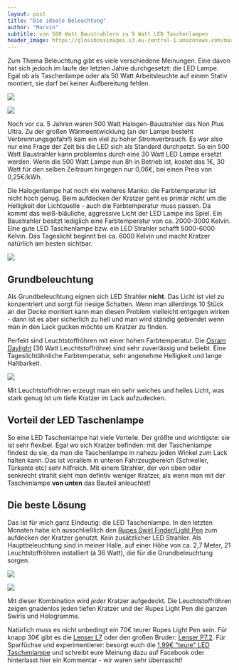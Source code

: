 ```yaml
---
layout: post
title: "Die ideale Beleuchtung"
author: "Marvin"
subtitle: von 500 Watt Baustrahlern zu 9 Watt LED Taschenlampen
header_image: https://glossbossimages.s3.eu-central-1.amazonaws.com/marvin/beleuchtung/DSC_0573-1.jpg
---
```

Zum Thema Beleuchtung gibt es viele verschiedene Meinungen. Eine davon hat sich jedoch im laufe der letzten Jahre durchgesetzt: die LED Lampe. Egal ob als Taschenlampe oder als 50 Watt Arbeitsleuchte auf einem Stativ montiert, sie darf bei keiner Aufbereitung fehlen.

![](https://glossbossimages.s3.eu-central-1.amazonaws.com/marvin/beleuchtung/DSC_0595-4.jpg)

![](https://glossbossimages.s3.eu-central-1.amazonaws.com/marvin/beleuchtung/DSC_0603-5.jpg)


Noch vor ca. 5 Jahren waren 500 Watt Halogen-Baustrahler das Non Plus Ultra. Zu der großen Wärmeentwicklung (an der Lampe besteht Verbrennungsgefahr!) kam ein viel zu hoher Stromverbrauch. Es war also nur eine Frage der Zeit bis die LED sich als Standard durchsetzt. So ein 500 Watt Baustrahler kann problemlos durch eine 30 Watt LED Lampe ersetzt werden. Wenn die 500 Watt Lampe nun 8h in Betrieb ist, kostet das 1€, 30 Watt für den selben Zeitraum hingegen nur 0,06€, bei einen Preis von 0,25€/kWh.

Die Halogenlampe hat noch ein weiteres Manko: die Farbtemperatur ist nicht hoch genug. Beim aufdecken der Kratzer geht es primär nicht um die Helligkeit der Lichtquelle - auch die Farbtemperatur muss passen. Da kommt das weiß-bläuliche, aggressive Licht der LED Lampe ins Spiel. Ein Baustrahler besitzt lediglich eine Farbtemperatur von ca. 2000-3000 Kelvin. Eine gute LED Taschenlampe bzw. ein LED Strahler schafft 5000-6000 Kelvin. Das Tageslicht beginnt bei ca. 6000 Kelvin und macht Kratzer natürlich am besten sichtbar.

![](https://glossbossimages.s3.eu-central-1.amazonaws.com/marvin/beleuchtung/DSC_0613-6.jpg)


## Grundbeleuchtung

Als Grundbeleuchtung eignen sich LED Strahler **nicht**. Das Licht ist viel zu konzentriert und sorgt für riesige Schatten. Wenn man allerdings 10 Stück an der Decke montiert kann man diesen Problem vielleicht entgegen wirken - dann ist es aber sicherlich zu hell und man wird ständig geblendet wenn man *in* den Lack gucken möchte um Kratzer zu finden.

Perfekt sind Leuchtstoffröhren mit einer hohen Farbtemperatur. Die [Osram Daylight](http://amzn.to/1lGdr72) (36 Watt Leuchtstoffröhre) sind sehr zuverlässig und beliebt. Eine Tageslichtähnliche Farbtemperatur, sehr angenehme Helligkeit und lange Haltbarkeit.

![](https://glossbossimages.s3.eu-central-1.amazonaws.com/marvin/beleuchtung/DSC_0592-3.jpg)

Mit Leuchtstoffröhren erzeugt man ein sehr weiches und helles Licht, was stark genug ist um tiefe Kratzer im Lack aufzudecken.

## Vorteil der LED Taschenlampe

So eine LED Taschenlampe hat viele Vorteile. Der größte und wichtigste: sie ist sehr flexibel. Egal wo sich Kratzer befinden: mit der Taschenlampe findest du sie, da man die Taschenlampe in nahezu jeden Winkel zum Lack halten kann. Das ist vorallem in unteren Fahrzeugbereich (Schweller, Türkante etc) sehr hilfreich. Mit einem Strahler, der von oben oder senkrecht strahlt sieht man defintiv weniger Kratzer, als wenn man mit der Taschenlampe **von unten** das Bauteil anleuchtet!


## Die beste Lösung

Das ist für mich ganz Eindeutig: die LED Taschenlampe. In den letzten Monaten habe ich ausschließlich den [Rupes Swirl Finder/Light Pen](https://glossboss.de/produkttest/rupes-swirl-finder-testbericht-erfahrungen/) zum aufdecken der Kratzer genutzt. Kein zusätzlicher LED Strahler. Als Hauptbeleuchtung sind in meiner Halle, auf einer Höhe von ca. 2,7 Meter, 21 Leuchtstoffröhren installiert (á 36 Watt), die für die Grundbeleuchtung sorgen.

![](https://glossbossimages.s3.eu-central-1.amazonaws.com/marvin/beleuchtung/DSC_0573-1.jpg)

![](https://glossbossimages.s3.eu-central-1.amazonaws.com/marvin/beleuchtung/DSC_0586-2.jpg)

Mit dieser Kombination wird *jeder* Kratzer aufgedeckt. Die Leuchtstoffröhren zeigen gnadenlos jeden tiefen Kratzer und der Rupes Light Pen die ganzen Swirls und Hologramme.

Natürlich muss es nicht unbedingt ein 70€ teurer Rupes Light Pen sein. Für knapp 30€ gibt es die [Lenser L7](http://amzn.to/1NDe9Na) oder den großen Bruder: [Lenser P7.2](http://amzn.to/1NDehMM). Für Sparfüchse und experimentierer: besorgt euch die [1,99€ "teure" LED Taschenlampe](http://amzn.to/1OdoxdH) und schreibt eure Meinung dazu auf Facebook oder hinterlasst hier ein Kommentar - wir waren sehr überrascht!
